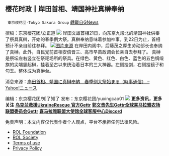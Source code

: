 
## 樱花时政┃岸田首相、靖国神社真榊奉纳
` 東京櫻花団-Tokyo Sakura Group` [轉載自GNews](https://gnews.org/zh-hans/2384338/)

撰稿：东京樱花团/立正道
 ![](https://assets.gnews.org/wp-content/uploads/2022/03/LOGO-1-14.png) 
岸田文雄首相21日，向东京九段北的靖国神社供奉了祭具真榊，开始的春季例大祭。真榊奉纳意味着参加神事，到22日为止，首相预计不亲自前往参拜。
 ![](https://assets.gnews.org/wp-content/uploads/2022/04/2-126.png)[图片来源](https://newsatcl-pctr.c.yimg.jp/r/iwiz-amd/20220421-00000029-jij-000-12-view.jpg?exp=10800) 
在岸田内阁中，后藤茂之厚生劳动部长也奉纳了真榊。此外，自民党前首相安倍晋三、高市早苗政调会长亲自去参拜了。 真榊是祭坛左右竖立在祭祀场所的祭具。在绿色、黄色、红色、白色、蓝色的五色绸缎旗的尖端竖起榊，挂着至古以来统治着日本的三大神器。左侧挂剑，右侧挂镜子和勾玉。整体成为真榊台。
 
消息来源：[岸田首相、靖国に真榊奉納　春季例大祭始まる（時事通信） – Yahoo!ニュース﻿](https://news.yahoo.co.jp/articles/b89f81445e3ef54be5595c8a3de7a9ed8555f7c2)
 
编辑：东京樱花团/知了知了
发布：东京樱花团/yuxingcao01
 ![](https://assets.gnews.org/wp-content/uploads/2022/03/LOGO-1-14.png) 
**更多资讯，更多关注** [**乌克兰救援UkraineRescue** **官方Gettr**](https://gettr.com/user/ukrainerescue)
[**郭文贵先生Gettr**](https://gettr.com/user/miles)[**全球喜马拉雅农场联盟委员会Gettr**](https://gettr.com/user/GlobalAlliance)
[**喜马拉雅联盟大使馆全球客服中心Discord**](https://discord.gg/zv8j42srdN)

免责声明：本文内容仅代表作者个人观点，平台不承担任何法律风险。
  
- [ROL Foundation](https://rolfoundation.org/)
- [ROL Society](https://rolsociety.org/)
- [Terms of use](https://gnews.org/terms-of-use-3/)
- [Privacy Policy](https://gnews.org/privacy-policy/)
